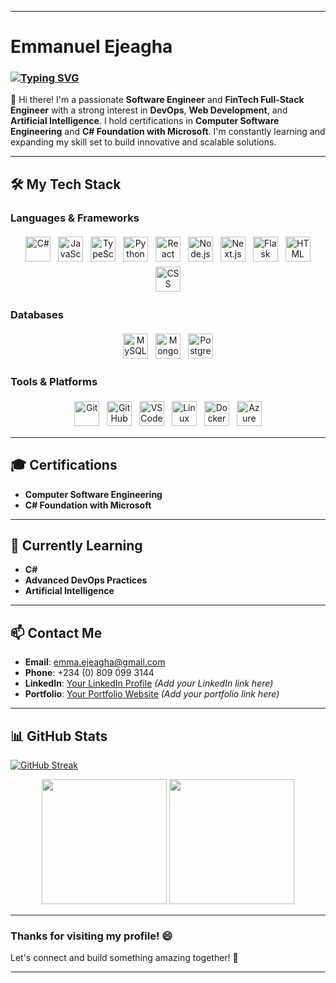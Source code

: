 

---

# Emmanuel Ejeagha  
### [![Typing SVG](https://readme-typing-svg.herokuapp.com?font=comfortaa&color=016EEA&size=24&width=500&lines=Software+Engineer;FinTech+Full-Stack+Engineer;Backend+Developer;DevOps+Enthusiast;AI+Learner)](https://git.io/typing-svg)

👋 Hi there! I'm a passionate **Software Engineer** and **FinTech Full-Stack Engineer** with a strong interest in **DevOps**, **Web Development**, and **Artificial Intelligence**. I hold certifications in **Computer Software Engineering** and **C# Foundation with Microsoft**. I'm constantly learning and expanding my skill set to build innovative and scalable solutions.

---

## 🛠️ My Tech Stack

### Languages & Frameworks
<p align="center">
  <img src="https://cdn.jsdelivr.net/gh/devicons/devicon/icons/csharp/csharp-original.svg" alt="C#" height="40" style="vertical-align:top; margin:4px">
  <img src="https://cdn.jsdelivr.net/gh/devicons/devicon/icons/javascript/javascript-original.svg" alt="JavaScript" height="40" style="vertical-align:top; margin:4px">
  <img src="https://cdn.jsdelivr.net/gh/devicons/devicon/icons/typescript/typescript-original.svg" alt="TypeScript" height="40" style="vertical-align:top; margin:4px">
  <img src="https://cdn.jsdelivr.net/gh/devicons/devicon/icons/python/python-original.svg" alt="Python" height="40" style="vertical-align:top; margin:4px">
  <img src="https://cdn.jsdelivr.net/gh/devicons/devicon/icons/react/react-original.svg" alt="React" height="40" style="vertical-align:top; margin:4px">
  <img src="https://cdn.jsdelivr.net/gh/devicons/devicon/icons/nodejs/nodejs-original.svg" alt="Node.js" height="40" style="vertical-align:top; margin:4px">
  <img src="https://cdn.jsdelivr.net/gh/devicons/devicon/icons/nextjs/nextjs-original.svg" alt="Next.js" height="40" style="vertical-align:top; margin:4px">
  <img src="https://cdn.jsdelivr.net/gh/devicons/devicon/icons/flask/flask-original.svg" alt="Flask" height="40" style="vertical-align:top; margin:4px">
  <img src="https://cdn.jsdelivr.net/gh/devicons/devicon/icons/html5/html5-original.svg" alt="HTML" height="40" style="vertical-align:top; margin:4px">
  <img src="https://cdn.jsdelivr.net/gh/devicons/devicon/icons/css3/css3-original.svg" alt="CSS" height="40" style="vertical-align:top; margin:4px">
  <!-- <img src="https://greensock.com/uploads/set_resources_2/84c1e40ea0e759e3f1505eb1788ddf3c_logo.svg" alt="GSAP" height="40" style="vertical-align:top; margin:4px"> -->
</p>

### Databases
<p align="center">
  <img src="https://cdn.jsdelivr.net/gh/devicons/devicon/icons/mysql/mysql-original-wordmark.svg" alt="MySQL" height="40" style="vertical-align:top; margin:4px">
  <img src="https://cdn.jsdelivr.net/gh/devicons/devicon/icons/mongodb/mongodb-original-wordmark.svg" alt="MongoDB" height="40" style="vertical-align:top; margin:4px">
  <img src="https://cdn.jsdelivr.net/gh/devicons/devicon/icons/postgresql/postgresql-original-wordmark.svg" alt="PostgreSQL" height="40" style="vertical-align:top; margin:4px">
</p>

### Tools & Platforms
<p align="center">
  <img src="https://cdn.jsdelivr.net/gh/devicons/devicon/icons/git/git-original.svg" alt="Git" height="40" style="vertical-align:top; margin:4px">
  <img src="https://cdn.jsdelivr.net/gh/devicons/devicon/icons/github/github-original.svg" alt="GitHub" height="40" style="vertical-align:top; margin:4px">
  <img src="https://cdn.jsdelivr.net/gh/devicons/devicon/icons/vscode/vscode-original.svg" alt="VS Code" height="40" style="vertical-align:top; margin:4px">
  <img src="https://cdn.jsdelivr.net/gh/devicons/devicon/icons/linux/linux-original.svg" alt="Linux" height="40" style="vertical-align:top; margin:4px">
  <img src="https://cdn.jsdelivr.net/gh/devicons/devicon/icons/docker/docker-original.svg" alt="Docker" height="40" style="vertical-align:top; margin:4px">
  <img src="https://cdn.jsdelivr.net/gh/devicons/devicon/icons/azure/azure-original.svg" alt="Azure" height="40" style="vertical-align:top; margin:4px">
</p>

---

## 🎓 Certifications
- **Computer Software Engineering**  
- **C# Foundation with Microsoft**

---

## 🌱 Currently Learning
- **C#**  
- **Advanced DevOps Practices**  
- **Artificial Intelligence**

---

## 📫 Contact Me
- **Email**: [emma.ejeagha@gmail.com](mailto:emma.ejeagha@gmail.com)  
- **Phone**: +234 (0) 809 099 3144  
- **LinkedIn**: [Your LinkedIn Profile](#) *(Add your LinkedIn link here)*  
- **Portfolio**: [Your Portfolio Website](#) *(Add your portfolio link here)*  

---

## 📊 GitHub Stats

[![GitHub Streak](https://github-readme-streak-stats.herokuapp.com/?user=Emmanuel-Ejeagha&theme=dark)](https://git.io/streak-stats)

<p align="center">
  <img height="200em" src="https://github-profile-summary-cards.vercel.app/api/cards/repos-per-language?username=Emmanuel-Ejeagha&theme=github"/>
  <img height="200em" src="https://github-profile-summary-cards.vercel.app/api/cards/stats?username=Emmanuel-Ejeagha&theme=github"/>
</p>

---

### Thanks for visiting my profile! 😄  
Let's connect and build something amazing together! 🚀

---
